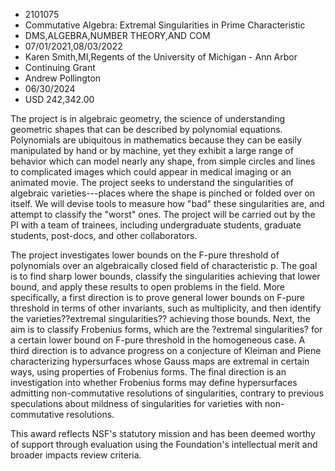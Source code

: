 
* 2101075
* Commutative Algebra: Extremal Singularities in Prime Characteristic
* DMS,ALGEBRA,NUMBER THEORY,AND COM
* 07/01/2021,08/03/2022
* Karen Smith,MI,Regents of the University of Michigan - Ann Arbor
* Continuing Grant
* Andrew Pollington
* 06/30/2024
* USD 242,342.00

The project is in algebraic geometry, the science of understanding geometric
shapes that can be described by polynomial equations. Polynomials are ubiquitous
in mathematics because they can be easily manipulated by hand or by machine, yet
they exhibit a large range of behavior which can model nearly any shape, from
simple circles and lines to complicated images which could appear in medical
imaging or an animated movie. The project seeks to understand the singularities
of algebraic varieties---places where the shape is pinched or folded over on
itself. We will devise tools to measure how "bad" these singularities are, and
attempt to classify the "worst" ones. The project will be carried out by the PI
with a team of trainees, including undergraduate students, graduate students,
post-docs, and other collaborators.

The project investigates lower bounds on the F-pure threshold of polynomials
over an algebraically closed field of characteristic p. The goal is to find
sharp lower bounds, classify the singularities achieving that lower bound, and
apply these results to open problems in the field. More specifically, a first
direction is to prove general lower bounds on F-pure threshold in terms of other
invariants, such as multiplicity, and then identify the varieties??extremal
singularities?? achieving those bounds. Next, the aim is to classify Frobenius
forms, which are the ?extremal singularities? for a certain lower bound on
F-pure threshold in the homogeneous case. A third direction is to advance
progress on a conjecture of Kleiman and Piene characterizing hypersurfaces whose
Gauss maps are extremal in certain ways, using properties of Frobenius forms.
The final direction is an investigation into whether Frobenius forms may define
hypersurfaces admitting non-commutative resolutions of singularities, contrary
to previous speculations about mildness of singularities for varieties with non-
commutative resolutions.

This award reflects NSF's statutory mission and has been deemed worthy of
support through evaluation using the Foundation's intellectual merit and broader
impacts review criteria.
